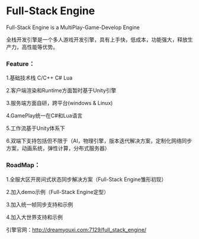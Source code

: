# Full-Stack Engine

Full-Stack Engine is a MultiPlay-Game-Develop Engine

全栈开发引擎是一个多人游戏开发引擎，具有上手快，低成本，功能强大，释放生产力，高性能等优势。

### Feature：

1.基础技术栈 C/C++ C# Lua

2.客户端渲染和Runtime方面暂时基于Unity引擎

3.服务端方面自研，跨平台(windows & Linux)

4.GamePlay统一在C#和Lua语言

5.工作流基于Unity体系下

6.双端下支持包括但不限于（AI，物理引擎，版本迭代解决方案，定制化网络同步方案，动画系统，弹性计算，分布式服务器）


### RoadMap：

1.全服大区开房间式状态同步解决方案（Full-Stack Engine雏形初现）

2.加入demo示例（Full-Stack Engine定型）

3.加入统一帧同步支持和示例

4.加入大世界支持和示例

引擎官网：http://dreamyouxi.com:7129/full_stack_engine/
